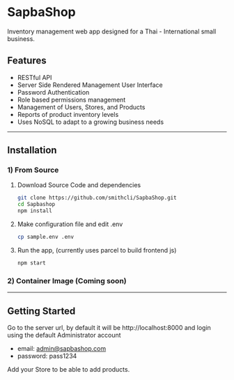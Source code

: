 # SapbaShop
Inventory management web app designed for a Thai - International small business.

## Features
- RESTful API
- Server Side Rendered Management User Interface
- Password Authentication
- Role based permissions management
- Management of Users, Stores, and Products
- Reports of product inventory levels
- Uses NoSQL to adapt to a growing business needs

___
## Installation
### 1) From Source
1. Download Source Code and dependencies
    ```sh
    git clone https://github.com/smithcli/SapbaShop.git
    cd Sapbashop
    npm install
    ```
2. Make configuration file and edit .env
    ```sh
    cp sample.env .env
    ```
3. Run the app, (currently uses parcel to build frontend js)
    ```sh
    npm start
    ```

### 2) Container Image (Coming soon)
___

## Getting Started

Go to the server url, by default it will be http://localhost:8000 and login using the default Administrator account
- email: admin@sapbashop.com
- password: pass1234

Add your Store to be able to add products.